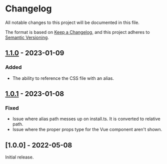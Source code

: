 # Changelog

All notable changes to this project will be documented in this file.

The format is based on [Keep a Changelog](https://keepachangelog.com/en/1.0.0/),
and this project adheres to [Semantic Versioning](https://semver.org/spec/v2.0.0.html).

## [1.1.0] - 2023-01-09

### Added

- The ability to reference the CSS file with an alias.

## [1.0.1] - 2023-01-08

### Fixed

- Issue where alias path messes up on install.ts. It is converted to relative path.
- Issue where the proper props type for the Vue component aren't shown.

## [1.0.0] - 2022-05-08

Initial release.

[unreleased]: https://github.com/D-Marc1/vue-magnifier/compare/1.1.0...HEAD
[1.1.0]: https://github.com/D-Marc1/vue-magnifier/compare/1.0.1...1.1.0
[1.0.1]: https://github.com/D-Marc1/vue-magnifier/compare/1.0.0...1.0.1
